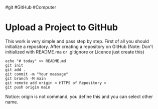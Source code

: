 
#git #GitHub #Computer
# Upload a Project to GitHub
This work is very simple and pass step by step. First of all you should initialize a repository. After creating a repository on GitHub (Note: Don't initialized with README.ma or .gitignore or Licence just create this)

```git
echo "# today" >> README.md
git init 
git add .
git commit -m "Your massage"
git branch -M main
git remote add origin < HTTPS of Repository >
git push origin main
```


Notice: origin is not command, you define this and you can select other name.